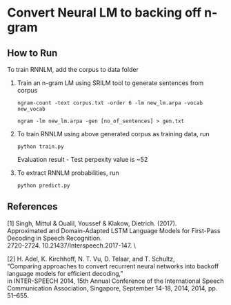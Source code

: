 # Convert Neural LM to backing off n-gram

## How to Run

To train RNNLM, add the corpus to data folder

1. Train an n-gram LM using SRILM tool to generate sentences from corpus

   ```   
   ngram-count -text corpus.txt -order 6 -lm new_lm.arpa -vocab new_vocab 

   ngram -lm new_lm.arpa -gen [no_of_sentences] > gen.txt
   ```

2. To train RNNLM using above generated corpus as training data, run

    ```
    python train.py
    ```

    Evaluation result - Test perpexity value is ~52
    
3. To extract RNNLM probabilities, run
   
   ```
   python predict.py
   ```

## References

[1] Singh, Mittul & Oualil, Youssef & Klakow, Dietrich. (2017). \
Approximated and Domain-Adapted LSTM Language Models for First-Pass Decoding in Speech Recognition. \
2720-2724. 10.21437/Interspeech.2017-147. \

[2]  H. Adel, K. Kirchhoff, N. T. Vu, D. Telaar, and T. Schultz, \
“Comparing approaches to convert recurrent neural networks into backoff language models for efficient decoding,” \
in INTER-SPEECH 2014, 15th Annual Conference of the International Speech Communication Association, Singapore, September 14-18, 2014, 2014, pp.  51–655.
